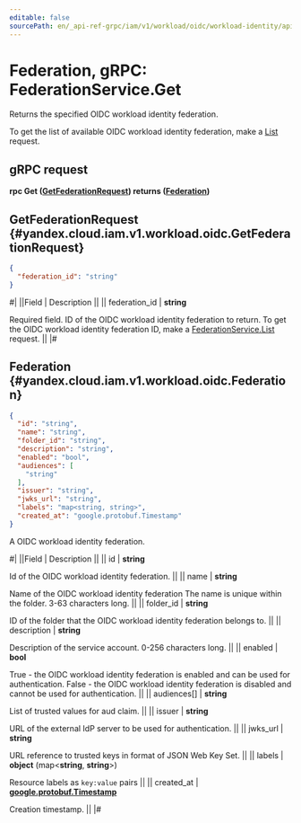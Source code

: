 ```yaml
---
editable: false
sourcePath: en/_api-ref-grpc/iam/v1/workload/oidc/workload-identity/api-ref/grpc/Federation/get.md
---
```


# Federation, gRPC: FederationService.Get

Returns the specified OIDC workload identity federation.

To get the list of available OIDC workload identity federation, make a [List](/docs/iam/workload/oidc/workload-identity/api-ref/grpc/Federation/list#List) request.

## gRPC request

**rpc Get ([GetFederationRequest](#yandex.cloud.iam.v1.workload.oidc.GetFederationRequest)) returns ([Federation](#yandex.cloud.iam.v1.workload.oidc.Federation))**

## GetFederationRequest {#yandex.cloud.iam.v1.workload.oidc.GetFederationRequest}

```json
{
  "federation_id": "string"
}
```

#|
||Field | Description ||
|| federation_id | **string**

Required field. ID of the OIDC workload identity federation to return.
To get the OIDC workload identity federation ID, make a [FederationService.List](/docs/iam/workload/oidc/workload-identity/api-ref/grpc/Federation/list#List) request. ||
|#

## Federation {#yandex.cloud.iam.v1.workload.oidc.Federation}

```json
{
  "id": "string",
  "name": "string",
  "folder_id": "string",
  "description": "string",
  "enabled": "bool",
  "audiences": [
    "string"
  ],
  "issuer": "string",
  "jwks_url": "string",
  "labels": "map<string, string>",
  "created_at": "google.protobuf.Timestamp"
}
```

A OIDC workload identity federation.

#|
||Field | Description ||
|| id | **string**

Id of the OIDC workload identity federation. ||
|| name | **string**

Name of the OIDC workload identity federation
The name is unique within the folder. 3-63 characters long. ||
|| folder_id | **string**

ID of the folder that the OIDC workload identity federation belongs to. ||
|| description | **string**

Description of the service account. 0-256 characters long. ||
|| enabled | **bool**

True - the OIDC workload identity federation is enabled and can be used for authentication.
False - the OIDC workload identity federation is disabled and cannot be used for authentication. ||
|| audiences[] | **string**

List of trusted values for aud claim. ||
|| issuer | **string**

URL of the external IdP server to be used for authentication. ||
|| jwks_url | **string**

URL reference to trusted keys in format of JSON Web Key Set. ||
|| labels | **object** (map<**string**, **string**>)

Resource labels as `` key:value `` pairs ||
|| created_at | **[google.protobuf.Timestamp](https://developers.google.com/protocol-buffers/docs/reference/google.protobuf#timestamp)**

Creation timestamp. ||
|#